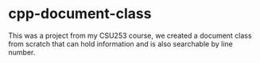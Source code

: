 # cpp-document-class
This was a project from my CSU253 course, we created a document class from scratch that can hold information and is also searchable by line number. 
